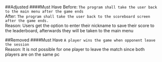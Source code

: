 ##Adjusted
####Must Have
Before: `The program shall take the user back to the main menu after the game ends`  
After: `The program shall take the user back to the scoreboard screen after the game ends.`  
Reason: Users get the option to enter their nickname to save their score to the leaderboard, afterwards they will be taken to the main menu

##Removed
####Must Have
`A player wins the game when opponent leave the session`  
Reason: It is not possible for one player to leave the match since both players are on the same pc